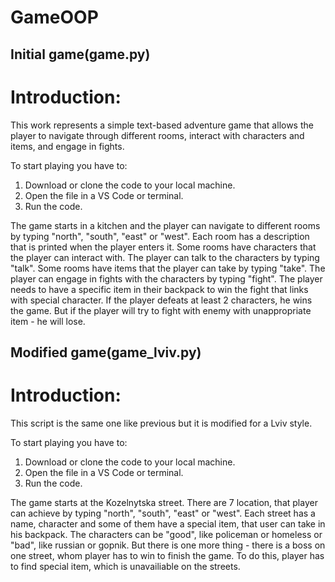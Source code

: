 # GameOOP
## Initial game(game.py)

# Introduction:
This work represents a simple text-based adventure game that allows the player to navigate through different rooms, interact with characters and items, and engage in fights.

To start playing you have to:
  1. Download or clone the code to your local machine.
  2. Open the file in a VS Code or terminal.
  3. Run the code.

The game starts in a kitchen and the player can navigate to different rooms by typing "north", "south", "east" or "west".
Each room has a description that is printed when the player enters it.
Some rooms have characters that the player can interact with. The player can talk to the characters by typing "talk".
Some rooms have items that the player can take by typing "take".
The player can engage in fights with the characters by typing "fight". The player needs to have a specific item in their backpack to win the fight that links with special character.
If the player defeats at least 2 characters, he wins the game.
But if the player will try to fight with enemy with unappropriate item - he will lose.

## Modified game(game_lviv.py)

# Introduction:
This script is the same one like previous but it is modified for a Lviv style.

To start playing you have to:
  1. Download or clone the code to your local machine.
  2. Open the file in a VS Code or terminal.
  3. Run the code.

The game starts at the Kozelnytska street. There are 7 location, that player can achieve by typing "north", "south", "east" or "west".
Each street has a name, character and some of them have a special item, that user can take in his backpack.
The characters can be "good", like policeman or homeless or "bad", like russian or gopnik.
But there is one more thing - there is a boss on one street, whom player has to win to finish the game. To do this, player has to find special item, which is unavailiable on the streets.

